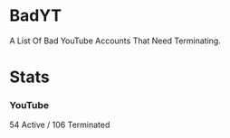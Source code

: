 # BadYT
A List Of Bad YouTube Accounts That Need Terminating.

# Stats

### YouTube
54 Active / 106 Terminated
